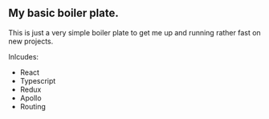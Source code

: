 ## My basic boiler plate.

This is just a very simple boiler plate to get me up and running rather fast on new projects.

Inlcudes:
- React
- Typescript
- Redux
- Apollo
- Routing